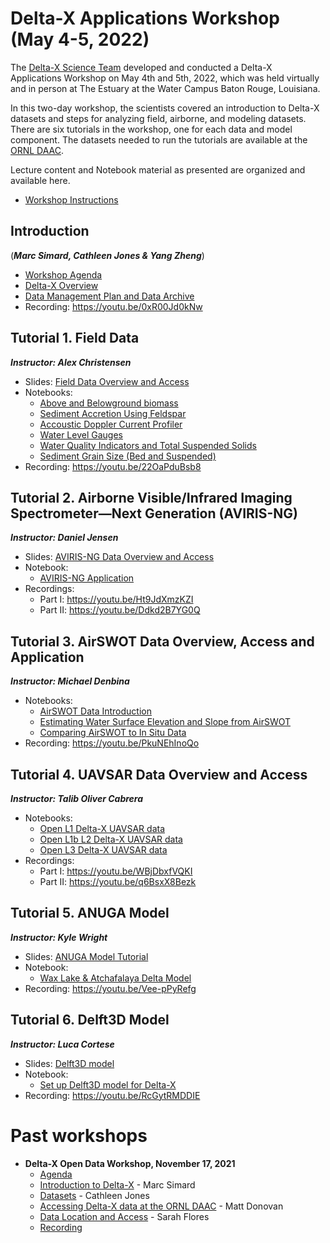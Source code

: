 #  Delta-X Applications Workshop (May 4-5, 2022)

The [Delta-X Science Team](https://deltax.jpl.nasa.gov/science/team/) developed and conducted a Delta-X Applications Workshop on May 4th and 5th, 2022, which was held virtually and in person at The Estuary at the Water Campus Baton Rouge, Louisiana.

In this two-day workshop, the scientists covered an introduction to Delta-X datasets and steps for analyzing field, airborne, and modeling datasets. There are six tutorials in the workshop, one for each data and model component. The datasets needed to run the tutorials are available at the [ORNL DAAC](https://daac.ornl.gov/deltax).

Lecture content and Notebook material as presented are organized and available here.

- [Workshop Instructions](tutorials/Final_DeltaX_Applications_Workshop_Instructions_re.pdf)

## Introduction 
(***Marc Simard, Cathleen Jones & Yang Zheng***)
- [Workshop Agenda](slides/DeltaX_Intro_Apps_Workshop_Zheng.pdf)
- [Delta-X Overview](slides/DeltaX_Overview_Apps_Workshop_Simard.pdf)
- [Data Management Plan and Data Archive](slides/DeltaX_DataOverview_Apps_Workshop_Jones.pdf)
- Recording: https://youtu.be/0xR00Jd0kNw

## Tutorial 1. Field Data
***Instructor: Alex Christensen***
- Slides: [Field Data Overview and Access](slides/DeltaX_FieldData_Apps_Workshop_Christensen.pdf)
- Notebooks:
  - [Above and Belowground biomass](tutorials/DeltaXWorkshop_Field/notebooks_V2/Module1_Biomass.ipynb)
  - [Sediment Accretion Using Feldspar](tutorials/DeltaXWorkshop_Field/notebooks_V2/Module_2_Sediment_Accretion.ipynb)
  - [Accoustic Doppler Current Profiler](tutorials/DeltaXWorkshop_Field/notebooks_V2/Module3_ADCP.ipynb)
  - [Water Level Gauges](tutorials/DeltaXWorkshop_Field/notebooks_V2/Module4_Gauges.ipynb)
  - [Water Quality Indicators and Total Suspended Solids](tutorials/DeltaXWorkshop_Field/notebooks_V2/Module5_Water_Quality.ipynb)
  - [Sediment Grain Size (Bed and Suspended)](tutorials/DeltaXWorkshop_Field/notebooks_V2/Module6_Grain_Size.ipynb)
 - Recording: https://youtu.be/22OaPduBsb8


## Tutorial 2. Airborne Visible/Infrared Imaging Spectrometer—Next Generation (AVIRIS-NG)
***Instructor: Daniel Jensen***
- Slides: [AVIRIS-NG Data Overview and Access](slides/DeltaX_AVIRISNG_Apps_Workshop_Jensen.pdf)
- Notebook:
  - [AVIRIS-NG Application](tutorials/DeltaX_Workshop_AVIRIS-NG/DeltaX_OpenDataWorkshop_AVIRIS-NG.ipynb)
- Recordings: 
  - Part I: https://youtu.be/Ht9JdXmzKZI
  - Part II: https://youtu.be/Ddkd2B7YG0Q

## Tutorial 3. AirSWOT Data Overview, Access and Application
***Instructor: Michael Denbina***
- Notebooks:
  - [AirSWOT Data Introduction](tutorials/DeltaX_Applications_Workshop_AirSWOT/1_AirSWOT_Data_Introduction.ipynb)
  - [Estimating Water Surface Elevation and Slope from AirSWOT](tutorials/DeltaX_Applications_Workshop_AirSWOT/2_Estimating_Water_Surface_Elevation_and_Slope_from_AirSWOT.ipynb)
  - [Comparing AirSWOT to In Situ Data](tutorials/DeltaX_Applications_Workshop_AirSWOT/3_Comparing_AirSWOT_to_In_Situ_Data.ipynb)
- Recording: https://youtu.be/PkuNEhInoQo

## Tutorial 4. UAVSAR Data Overview and Access
***Instructor: Talib Oliver Cabrera***
- Notebooks:
  - [Open L1 Delta-X UAVSAR data](tutorials/deltax_applications_workshop/deltax_l1_slc.ipynb)
  - [Open L1b L2 Delta-X UAVSAR data](tutorials/deltax_applications_workshop/deltax_l1b_l2_interferograms.ipynb)
  - [Open L3 Delta-X UAVSAR data](tutorials/deltax_applications_workshop/deltax_l3_wlc_time_steps.ipynb)
- Recordings:
  - Part I: https://youtu.be/WBjDbxfVQKI
  - Part II: https://youtu.be/q6BsxX8Bezk

## Tutorial 5. ANUGA Model
***Instructor: Kyle Wright***
- Slides: [ANUGA Model Tutorial](slides/DeltaX_ANUGA_Apps_Workshop_Wright.pdf)
- Notebook:
  - [Wax Lake & Atchafalaya Delta Model](tutorials/ANUGA_DXWorkshop)
- Recording: https://youtu.be/Vee-pPyRefg

## Tutorial 6. Delft3D Model
***Instructor: Luca Cortese***
- Slides: [Delft3D model](slides/DeltaX_Delft3d_Apps_Workshop_Cortese.pdf)
- Notebook:
  - [Set up Delft3D model for Delta-X](tutorials/Delft3D)
- Recording: https://youtu.be/RcGytRMDDIE
  
# Past workshops
 - **Delta-X Open Data Workshop, November 17, 2021**
   - [Agenda](DeltaX_2021/2021_Delta-X_Open_Data_Workshop_Agenda.pdf)
   - [Introduction to Delta-X](DeltaX_2021/2021_Delta-X_Open_Data_Workshop_Introduction.pdf) - Marc Simard
   - [Datasets](DeltaX_2021/2021_Delta-X_Open_Data_Workshop_Datasets.pdf) - Cathleen Jones
   - [Accessing Delta-X data at the ORNL DAAC](DeltaX_2021/2021_Delta-X_Open_Data_Workshop_ORNL_DAAC.pdf) - Matt Donovan
   - [Data Location and Access](DeltaX_2021/2021_Delta-X_Open_Data_Workshop_Website.pdf) - Sarah Flores
   - [Recording](https://deltax.jpl.nasa.gov/science/presentations/2021-open-data-workshop/2021_Delta-X_Open_Data_Workshop_webex_recording.mp4)
